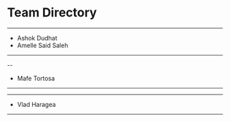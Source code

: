 # Team Directory

---
- Ashok Dudhat
- Amelle Said Saleh
---

--
- Mafe Tortosa
---

---
- Vlad Haragea
---

